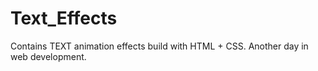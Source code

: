 # Text_Effects
Contains TEXT animation effects build with HTML + CSS. Another day in web development.
